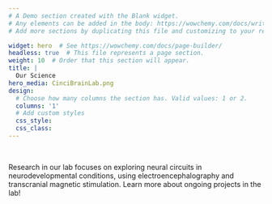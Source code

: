 ```yaml
---
# A Demo section created with the Blank widget.
# Any elements can be added in the body: https://wowchemy.com/docs/writing-markdown-latex/
# Add more sections by duplicating this file and customizing to your requirements.

widget: hero  # See https://wowchemy.com/docs/page-builder/
headless: true  # This file represents a page section.
weight: 10  # Order that this section will appear.
title: |
  Our Science
hero_media: CinciBrainLab.png
design:
  # Choose how many columns the section has. Valid values: 1 or 2.
  columns: '1'
  # Add custom styles
  css_style:
  css_class:
---
```


<br>

Research in our lab focuses on exploring neural circuits in neurodevelopmental conditions, using electroencephalography and transcranial magnetic stimulation. Learn more about ongoing projects in the lab!
